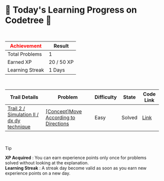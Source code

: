 # 🌲 Today's Learning Progress on Codetree 🌲

<br />

| <span style="color:red;display:block;text-align:center;"> **Achievement**</span> | Result |
|---|---|
|Total Problems| 1 |
| Earned XP | 20 / 50 XP |
| Learning Streak | 1 Days |

<br />

|Trail Details|Problem|Difficulty|State|Code Link|
|---|---|---|---|---|
|[Trail 2 / Simulation II / dx dy technique](https://www.codetree.ai/trail-info/novice-mid/)|[[Concept]Move According to Directions](https://www.codetree.ai/trails/complete/curated-cards/intro-move-in-direction/)|Easy|Solved|[Link](https://github.com/kangmoonsu/DSA-study/blob/main/250926/Move%20According%20to%20Directions/move-in-direction.py)|


<br />

> [!TIP]
> **XP Acquired** : You can earn experience points only once for problems solved without looking at the explanation.  
> **Learning Streak** : A streak day become valid as soon as you earn new experience points on a new day.

